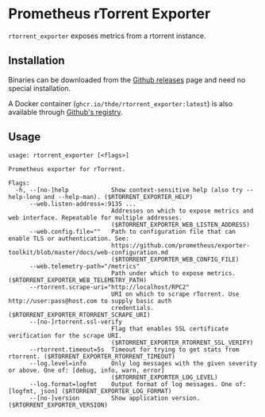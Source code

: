 # Prometheus rTorrent Exporter

`rtorrent_exporter` exposes metrics from a rtorrent instance.

## Installation

Binaries can be downloaded from the [Github releases](https://github.com/thde/rtorrent_exporter/releases) page and need no
special installation.

A Docker container (`ghcr.io/thde/rtorrent_exporter:latest`) is also available through [Github's registry](https://github.com/thde/rtorrent_exporter/pkgs/container/rtorrent_exporter).

## Usage

```
usage: rtorrent_exporter [<flags>]

Prometheus exporter for rTorrent.

Flags:
  -h, --[no-]help            Show context-sensitive help (also try --help-long and --help-man). ($RTORRENT_EXPORTER_HELP)
      --web.listen-address=:9135 ...  
                             Addresses on which to expose metrics and web interface. Repeatable for multiple addresses.
                             ($RTORRENT_EXPORTER_WEB_LISTEN_ADDRESS)
      --web.config.file=""   Path to configuration file that can enable TLS or authentication. See:
                             https://github.com/prometheus/exporter-toolkit/blob/master/docs/web-configuration.md
                             ($RTORRENT_EXPORTER_WEB_CONFIG_FILE)
      --web.telemetry-path="/metrics"  
                             Path under which to expose metrics. ($RTORRENT_EXPORTER_WEB_TELEMETRY_PATH)
      --rtorrent.scrape-uri="http://localhost/RPC2"  
                             URI on which to scrape rTorrent. Use http://user:pass@host.com to supply basic auth
                             credentials. ($RTORRENT_EXPORTER_RTORRENT_SCRAPE_URI)
      --[no-]rtorrent.ssl-verify  
                             Flag that enables SSL certificate verification for the scrape URI.
                             ($RTORRENT_EXPORTER_RTORRENT_SSL_VERIFY)
      --rtorrent.timeout=5s  Timeout for trying to get stats from rtorrent. ($RTORRENT_EXPORTER_RTORRENT_TIMEOUT)
      --log.level=info       Only log messages with the given severity or above. One of: [debug, info, warn, error]
                             ($RTORRENT_EXPORTER_LOG_LEVEL)
      --log.format=logfmt    Output format of log messages. One of: [logfmt, json] ($RTORRENT_EXPORTER_LOG_FORMAT)
      --[no-]version         Show application version. ($RTORRENT_EXPORTER_VERSION)
```

